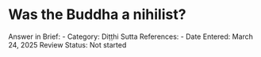 # Was the Buddha a nihilist?

Answer in Brief: -
 Category: Diṭṭhi
Sutta References: -
Date Entered: March 24, 2025
Review Status: Not started
